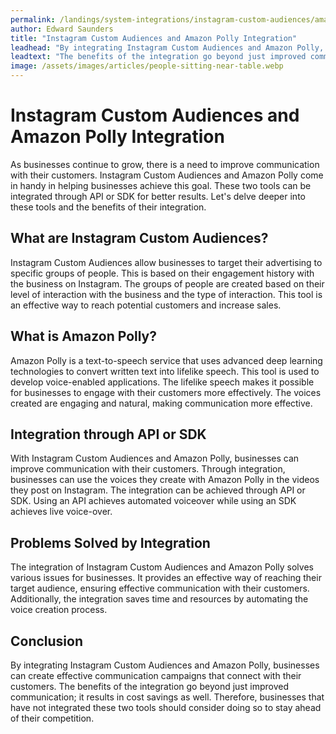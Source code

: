 ```yaml
---
permalink: /landings/system-integrations/instagram-custom-audiences/amazon-polly
author: Edward Saunders
title: "Instagram Custom Audiences and Amazon Polly Integration"
leadhead: "By integrating Instagram Custom Audiences and Amazon Polly, businesses can create effective communication campaigns that connect with their customers"
leadtext: "The benefits of the integration go beyond just improved communication; it results in cost savings as well. Therefore, businesses that have not integrated these two tools should consider doing so to stay ahead of their competition."
image: /assets/images/articles/people-sitting-near-table.webp
---
```

<div class="arttext">      <h1>Instagram Custom Audiences and Amazon Polly Integration</h1>
      <p>As businesses continue to grow, there is a need to improve communication with their customers. Instagram Custom Audiences and Amazon Polly come in handy in helping businesses achieve this goal. These two tools can be integrated through API or SDK for better results. Let's delve deeper into these tools and the benefits of their integration.</p>
      <h2>What are Instagram Custom Audiences?</h2>
      <p>Instagram Custom Audiences allow businesses to target their advertising to specific groups of people. This is based on their engagement history with the business on Instagram. The groups of people are created based on their level of interaction with the business and the type of interaction. This tool is an effective way to reach potential customers and increase sales.</p>
      <h2>What is Amazon Polly?</h2>
      <p>Amazon Polly is a text-to-speech service that uses advanced deep learning technologies to convert written text into lifelike speech. This tool is used to develop voice-enabled applications. The lifelike speech makes it possible for businesses to engage with their customers more effectively. The voices created are engaging and natural, making communication more effective.</p>
      <h2>Integration through API or SDK</h2>
      <p>With Instagram Custom Audiences and Amazon Polly, businesses can improve communication with their customers. Through integration, businesses can use the voices they create with Amazon Polly in the videos they post on Instagram. The integration can be achieved through API or SDK. Using an API achieves automated voiceover while using an SDK achieves live voice-over.</p>
      <h2>Problems Solved by Integration</h2>
      <p>The integration of Instagram Custom Audiences and Amazon Polly solves various issues for businesses. It provides an effective way of reaching their target audience, ensuring effective communication with their customers. Additionally, the integration saves time and resources by automating the voice creation process. </p>
      <h2>Conclusion</h2>
      <p>By integrating Instagram Custom Audiences and Amazon Polly, businesses can create effective communication campaigns that connect with their customers. The benefits of the integration go beyond just improved communication; it results in cost savings as well. Therefore, businesses that have not integrated these two tools should consider doing so to stay ahead of their competition.</p>
</div>